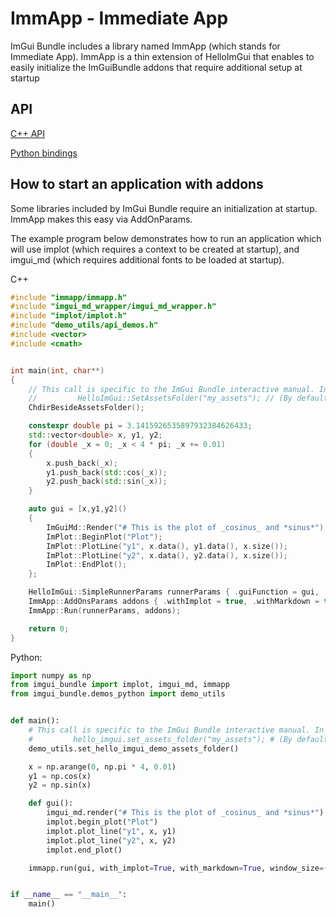 # ImmApp - Immediate App

ImGui Bundle includes a library named ImmApp (which stands for Immediate App). ImmApp is a thin extension of HelloImGui that enables to easily initialize the ImGuiBundle addons that require additional setup at startup

## API

[C++ API](https://github.com/pthom/imgui_bundle/tree/doc/external/immapp/immapp/runner.h)

[Python bindings](https://github.com/pthom/imgui_bundle/tree/doc/bindings/imgui_bundle/immapp/immapp_cpp.pyi)

## How to start an application with addons

Some libraries included by ImGui Bundle require an initialization at startup. ImmApp makes this easy via AddOnParams.

The example program below demonstrates how to run an application which will use implot (which requires a context to be created at startup), and imgui_md (which requires additional fonts to be loaded at startup).

C++

``` cpp
#include "immapp/immapp.h"
#include "imgui_md_wrapper/imgui_md_wrapper.h"
#include "implot/implot.h"
#include "demo_utils/api_demos.h"
#include <vector>
#include <cmath>


int main(int, char**)
{
    // This call is specific to the ImGui Bundle interactive manual. In a standard application, you could write:
    //         HelloImGui::SetAssetsFolder("my_assets"); // (By default, HelloImGui will search inside "assets")
    ChdirBesideAssetsFolder();

    constexpr double pi = 3.1415926535897932384626433;
    std::vector<double> x, y1, y2;
    for (double _x = 0; _x < 4 * pi; _x += 0.01)
    {
        x.push_back(_x);
        y1.push_back(std::cos(_x));
        y2.push_back(std::sin(_x));
    }

    auto gui = [x,y1,y2]()
    {
        ImGuiMd::Render("# This is the plot of _cosinus_ and *sinus*");  // Markdown
        ImPlot::BeginPlot("Plot");
        ImPlot::PlotLine("y1", x.data(), y1.data(), x.size());
        ImPlot::PlotLine("y2", x.data(), y2.data(), x.size());
        ImPlot::EndPlot();
    };

    HelloImGui::SimpleRunnerParams runnerParams { .guiFunction = gui, .windowSize = {600, 400} };
    ImmApp::AddOnsParams addons { .withImplot = true, .withMarkdown = true };
    ImmApp::Run(runnerParams, addons);

    return 0;
}
```

Python:

``` python
import numpy as np
from imgui_bundle import implot, imgui_md, immapp
from imgui_bundle.demos_python import demo_utils


def main():
    # This call is specific to the ImGui Bundle interactive manual. In a standard application, you could write:
    #         hello_imgui.set_assets_folder("my_assets"); # (By default, HelloImGui will search inside "assets")
    demo_utils.set_hello_imgui_demo_assets_folder()

    x = np.arange(0, np.pi * 4, 0.01)
    y1 = np.cos(x)
    y2 = np.sin(x)

    def gui():
        imgui_md.render("# This is the plot of _cosinus_ and *sinus*")  # Markdown
        implot.begin_plot("Plot")
        implot.plot_line("y1", x, y1)
        implot.plot_line("y2", x, y2)
        implot.end_plot()

    immapp.run(gui, with_implot=True, with_markdown=True, window_size=(600, 400))


if __name__ == "__main__":
    main()
```
